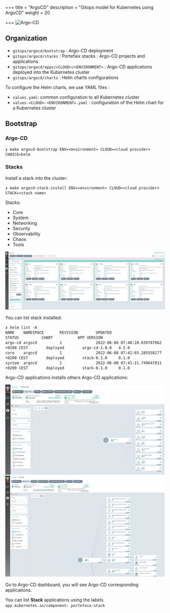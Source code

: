 +++
title = "ArgoCD"
description = "Gitops model for Kubernetes using ArgoCD"
weight = 20

+++
<img src="/docs/images/argocd_architecture.png" alt="Argo-CD" class="mt-3 mb-3 border border-info rounded">

## Organization

* `gitops/argocd/bootstrap` : Argo-CD deployment
* `gitops/argocd/stacks` : Portefaix stacks : Argo-CD projects and applications
* `gitops/argocd/apps/<CLOUD>/<ENVIRONMENT>` : Argo-CD applications deployed into the Kubernetes cluster
* `gitops/argocd/charts` : Helm charts configurations

To configure the Helm charts, we use YAML files :

* `values.yaml`: common configuration to all Kubernetes cluster
* `values-<CLOUD>-<ENVIRONMENT>.yaml` : configuration of the Helm chart for a Kubernetes cluster

## Bootstrap

### Argo-CD

```shell
❯ make argocd-bootstrap ENV=<environment> CLOUD=<cloud provider> CHOICE=helm
```

### Stacks

Install a stack into the cluster:

```shell
❯ make argocd-stack-install ENV=<environment> CLOUD=<cloud provider> STACK=<stack name>
```

Stacks:

* Core
* System
* Networking
* Security
* Observability
* Chaos
* Tools

<img src="argocd_stacks.png" alt="Argo-CD Stacks" class="mt-3 mb-3 border border-info rounded">

You can list stack installed:

```shell
❯ helm list -A
NAME    NAMESPACE       REVISION        UPDATED                                         STATUS          CHART           APP VERSION
argo-cd argocd          1               2022-06-08 07:40:20.039787662 +0200 CEST        deployed        argo-cd-1.0.0   4.5.0
core    argocd          1               2022-06-08 07:42:03.285558277 +0200 CEST        deployed        stack-0.1.0     0.1.0
system  argocd          1               2022-06-08 07:41:21.749647011 +0200 CEST        deployed        stack-0.1.0     0.1.0
```

Argo-CD applications installs others Argo-CD applications:

<img src="argocd_app_observability.png" alt="Argo-CD Observability" class="mt-3 mb-3 border border-info rounded">

<img src="argocd_app_grafana.png" alt="Argo-CD Grafana" class="mt-3 mb-3 border border-info rounded">

Go to Argo-CD dashboard, you will see Argo-CD corresponding applications.

You can list **Stack** applications using the labels `app.kubernetes.io/component: portefaix-stack`

